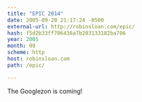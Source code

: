```yaml
---
title: "EPIC 2014"
date: 2005-09-20 21:17:24 -0500
external-url: http://robinsloan.com/epic/
hash: f5d2b33ff706436a7b203133182ba706
year: 2005
month: 09
scheme: http
host: robinsloan.com
path: /epic/

---
```


The Googlezon is coming!
